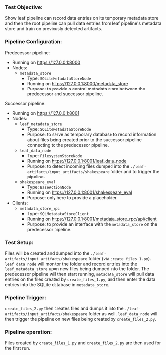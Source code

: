 ### Test Objective:
Show leaf pipeline can record data entries on its temporary metadata store and then the root pipeline can pull data entries from leaf pipeline's
metadata store and train on previously detected artifacts.

### Pipeline Configuration:
Predecessor pipeline:
- Running on https://127.0.0.1:8000
- Nodes:
    - `metadata_store`
        - Type: `SQLiteMetadataStoreNode`
        - Running on https://127.0.0.1:8000/metadata_store
        - Purpose: to provide a central metadata store between the predecessor and successor pipeline.

Successor pipeline:
- Running on https://127.0.0.1:8001
- Nodes: 
    - `leaf_metadata_store`
        - Type: `SQLiteMetadataStoreNode`
        - Purpose: to serve as temporary database to record information about files being created prior to the successor pipeline connecting to the predecessor pipeline.
    - `leaf_data_node`
        - Type: `FilesystemStoreNode`
        - Running on https://127.0.0.1:8001/leaf_data_node
        - Purpose: to detect incoming files dumped into the `./leaf-artifacts/input_artifacts/shakespeare` folder and to trigger the pipeline.
    - `shakespeare_eval`
        - Type: `BaseActionNode`
        - Running on https://127.0.0.1:8001/shakespeare_eval
        - Purpose: only here to provide a placeholder.
- Clients:
    - `metadata_store_rpc`
        - Type: `SQLMetadataStoreClient`
        - Running on https://127.0.0.1:8001/metadata_store_rpc/api/client
        - Purpose: to provide an interface with the `metadata_store` on the predecessor pipeline.

### Test Setup:
Files will be created and dumped into the `./leaf-artifacts/input_artifacts/shakespeare` folder (via `create_files_1.py`). 
`leaf_data_node` will monitor the folder and record entries into the `leaf_metadata_store` upon new files being dumped into the folder. 
The predecessor pipeline will then start running, `metadata_store` will pull data entries on the files created by `create_files_1.py`,
and then enter the data entries into the SQLite database in `metadata_store`.

### Pipeline Trigger:
`create_files_2.py` then creates files and dumps it into the `./leaf-artifacts/input_artifacts/shakespeare` folder as well. 
`leaf_data_node` will then trigger the pipeline on new files being created by `create_files_2.py`.

### Pipeline operation:
Files created by `create_files_1.py` and `create_files_2.py` are then used for the first run.
